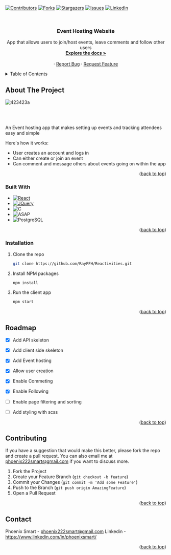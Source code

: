   <!-- Improved compatibility of back to top link: See: https://github.com/othneildrew/Best-README-Template/pull/73 -->
<a name="readme-top"></a>
<!--
*** Thanks for checking out the Best-README-Template. If you have a suggestion
*** that would make this better, please fork the repo and create a pull request
*** or simply open an issue with the tag "enhancement".
*** Don't forget to give the project a star!
*** Thanks again! Now go create something AMAZING! :D
-->



<!-- PROJECT SHIELDS -->
<!--
*** I'm using markdown "reference style" links for readability.
*** Reference links are enclosed in brackets [ ] instead of parentheses ( ).
*** See the bottom of this document for the declaration of the reference variables
*** for contributors-url, forks-url, etc. This is an optional, concise syntax you may use.
*** https://www.markdownguide.org/basic-syntax/#reference-style-links
-->
[![Contributors][contributors-shield]][contributors-url]
[![Forks][forks-shield]][forks-url]
[![Stargazers][stars-shield]][stars-url]
[![Issues][issues-shield]][issues-url]
[![LinkedIn][linkedin-shield]][linkedin-url]


<!-- PROJECT LOGO -->
<br />
<div align="center">

<h3 align="center">Event Hosting Website</h3>

  <p align="center">
    App that allows users to join/host events, leave comments and follow other users
    <br />
    <a href="https://github.com/RayFFH/Reactivities/blob/main/readme.md"><strong>Explore the docs »</strong></a>
    <br />
    <br />
    ·
    <a href=https://github.com/RayFFH/Reactivities/issues">Report Bug</a>
    ·
    <a href="https://github.com/RayFFH/Reactivities/issues">Request Feature</a>
  </p>
</div>



<!-- TABLE OF CONTENTS -->
<details>
  <summary>Table of Contents</summary>
  <ol>
    <li>
      <a href="#about-the-project">About The Project</a>
      <ul>
        <li><a href="#built-with">Built With</a></li>
      </ul>
    </li>
    <li>
      <a href="#getting-started">Getting Started</a>
      <ul>
        <li><a href="#prerequisites">Prerequisites</a></li>
        <li><a href="#installation">Installation</a></li>
      </ul>
    </li>
    <li><a href="#usage">Usage</a></li>
    <li><a href="#roadmap">Roadmap</a></li>
    <li><a href="#contributing">Contributing</a></li>
    <li><a href="#contact">Contact</a></li>
  </ol>
</details>



<!-- ABOUT THE PROJECT -->
## About The Project

![423423a](https://github.com/RayFFH/Reactivities/assets/57190209/74d7f922-f19a-4fa7-ba3a-a57e0f8a01b1)

<br></br>



An Event hosting app that makes setting up events and tracking attendees easy and simple

Here's how it works:
* User creates an account and logs in
* Can either create or join an event
* Can comment and message others about events going on within the app


<p align="right">(<a href="#readme-top">back to top</a>)</p>



### Built With

* [![React][React.js]][React-url]
* [![JQuery][JQuery.com]][JQuery-url]
* ![C](https://img.shields.io/badge/C%23-239120?style=for-the-badge&logo=c-sharp&logoColor=white)
* ![ASAP](https://img.shields.io/badge/ASP.NET--blACK?style=for-the-badge)
* ![PostgreSQL](https://img.shields.io/badge/PostgreSQL-316192?style=for-the-badge&logo=postgresql&logoColor=white)


<p align="right">(<a href="#readme-top">back to top</a>)</p>





### Installation

1. Clone the repo
   ```sh
   git clone https://github.com/RayFFH/Reactivities.git
   ```
2. Install NPM packages
   ```sh
   npm install
   ```
3. Run the client app
   ```sh
   npm start
   ```


<p align="right">(<a href="#readme-top">back to top</a>)</p>



<!-- USAGE EXAMPLES -->




<!-- ROADMAP -->
## Roadmap

- [x] Add API skeleton
- [x] Add client side skeleton
- [x] Add Event hosting
- [x] Allow user creation
- [x] Enable Commeting
- [x] Enable Following
- [ ] Enable page filtering and sorting
- [ ] Add styling with scss
  


<p align="right">(<a href="#readme-top">back to top</a>)</p>



<!-- CONTRIBUTING -->
## Contributing

If you have a suggestion that would make this better, please fork the repo and create a pull request. You can also email me at phoenix222smart@gmail.com if you want to discuss more.

1. Fork the Project
2. Create your Feature Branch (`git checkout -b feature`)
3. Commit your Changes (`git commit -m 'Add some Feature'`)
4. Push to the Branch (`git push origin AmazingFeature`)
5. Open a Pull Request

<p align="right">(<a href="#readme-top">back to top</a>)</p>



<!-- CONTACT -->
## Contact

Phoenix Smart - phoenix222smart@gmail.com
Linkedin - https://www.linkedin.com/in/phoenixsmart/


<p align="right">(<a href="#readme-top">back to top</a>)</p>





<!-- MARKDOWN LINKS & IMAGES -->
<!-- https://www.markdownguide.org/basic-syntax/#reference-style-links -->
[contributors-shield]: https://img.shields.io/github/contributors/RayFFH/KanjiWebsite?style=for-the-badge
[contributors-url]: https://github.com/RayFFH/KanjiWebsite/graphs/contributors/
[forks-shield]: https://img.shields.io/github/forks/RayFFH/KanjiWebsite?style=for-the-badge
[forks-url]: https://github.com/RayFFH/KanjiWebsite/network/members
[stars-shield]: https://img.shields.io/github/stars/RayFFH/KanjiWebsite?style=for-the-badge
[stars-url]: https://github.com/RayFFH/KanjiWebsite/stargazers
[issues-shield]: https://img.shields.io/github/issues/RayFFH/KanjiWebsite.svg?style=for-the-badge
[issues-url]: https://github.com/RayFFH/KanjiWebsite/issues

[linkedin-shield]: https://img.shields.io/badge/-LinkedIn-black.svg?style=for-the-badge&logo=linkedin&colorB=555
[linkedin-url]: https://www.linkedin.com/in/phoenixsmart/
[product-screenshot]: images/screenshot.png
[Next.js]: https://img.shields.io/badge/next.js-000000?style=for-the-badge&logo=nextdotjs&logoColor=white
[Next-url]: https://nextjs.org/
[React.js]: https://img.shields.io/badge/React-20232A?style=for-the-badge&logo=react&logoColor=61DAFB
[React-url]: https://reactjs.org/
[Vue.js]: https://img.shields.io/badge/Vue.js-35495E?style=for-the-badge&logo=vuedotjs&logoColor=4FC08D
[Vue-url]: https://vuejs.org/
[Angular.io]: https://img.shields.io/badge/Angular-DD0031?style=for-the-badge&logo=angular&logoColor=white
[Angular-url]: https://angular.io/
[Svelte.dev]: https://img.shields.io/badge/Svelte-4A4A55?style=for-the-badge&logo=svelte&logoColor=FF3E00
[Svelte-url]: https://svelte.dev/
[Laravel.com]: https://img.shields.io/badge/Laravel-FF2D20?style=for-the-badge&logo=laravel&logoColor=white
[Laravel-url]: https://laravel.com
[Bootstrap.com]: https://img.shields.io/badge/Bootstrap-563D7C?style=for-the-badge&logo=bootstrap&logoColor=white
[Bootstrap-url]: https://getbootstrap.com
[JQuery.com]: https://img.shields.io/badge/jQuery-0769AD?style=for-the-badge&logo=jquery&logoColor=white
[JQuery-url]: https://jquery.com 

 



 





